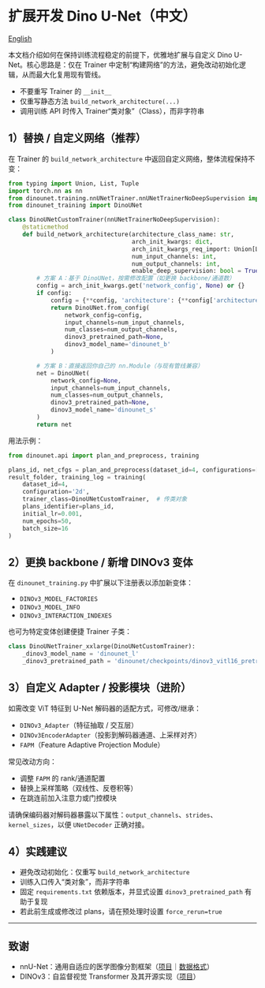 # 扩展开发 Dino U-Net（中文）

[English](./extending.md)

本文档介绍如何在保持训练流程稳定的前提下，优雅地扩展与自定义 Dino U-Net。核心思路是：仅在 Trainer 中定制“构建网络”的方法，避免改动初始化逻辑，从而最大化复用现有管线。

- 不要重写 Trainer 的 `__init__`
- 仅重写静态方法 `build_network_architecture(...)`
- 调用训练 API 时传入 Trainer“类对象”（Class），而非字符串

## 1）替换 / 自定义网络（推荐）
在 Trainer 的 `build_network_architecture` 中返回自定义网络，整体流程保持不变：

```python
from typing import Union, List, Tuple
import torch.nn as nn
from dinounet.training.nnUNetTrainer.nnUNetTrainerNoDeepSupervision import nnUNetTrainerNoDeepSupervision
from dinounet_training import DinoUNet

class DinoUNetCustomTrainer(nnUNetTrainerNoDeepSupervision):
    @staticmethod
    def build_network_architecture(architecture_class_name: str,
                                   arch_init_kwargs: dict,
                                   arch_init_kwargs_req_import: Union[List[str], Tuple[str, ...]],
                                   num_input_channels: int,
                                   num_output_channels: int,
                                   enable_deep_supervision: bool = True) -> nn.Module:
        # 方案 A：基于 DinoUNet，按需修改配置（如更换 backbone/通道数）
        config = arch_init_kwargs.get('network_config', None) or {}
        if config:
            config = {**config, 'architecture': {**config['architecture'], 'deep_supervision': enable_deep_supervision}}
            return DinoUNet.from_config(
                network_config=config,
                input_channels=num_input_channels,
                num_classes=num_output_channels,
                dinov3_pretrained_path=None,
                dinov3_model_name='dinounet_b'
            )

        # 方案 B：直接返回你自己的 nn.Module（与现有管线兼容）
        net = DinoUNet(
            network_config=None,
            input_channels=num_input_channels,
            num_classes=num_output_channels,
            dinov3_pretrained_path=None,
            dinov3_model_name='dinounet_s'
        )
        return net
```

用法示例：
```python
from dinounet.api import plan_and_preprocess, training

plans_id, net_cfgs = plan_and_preprocess(dataset_id=4, configurations=['2d'])
result_folder, training_log = training(
    dataset_id=4,
    configuration='2d',
    trainer_class=DinoUNetCustomTrainer,  # 传类对象
    plans_identifier=plans_id,
    initial_lr=0.001,
    num_epochs=50,
    batch_size=16
)
```

## 2）更换 backbone / 新增 DINOv3 变体
在 `dinounet_training.py` 中扩展以下注册表以添加新变体：
- `DINOv3_MODEL_FACTORIES`
- `DINOv3_MODEL_INFO`
- `DINOv3_INTERACTION_INDEXES`

也可为特定变体创建便捷 Trainer 子类：
```python
class DinoUNetTrainer_xxlarge(DinoUNetCustomTrainer):
    _dinov3_model_name = 'dinounet_l'
    _dinov3_pretrained_path = 'dinounet/checkpoints/dinov3_vitl16_pretrain_lvd1689m-8aa4cbdd.pth'
```

## 3）自定义 Adapter / 投影模块（进阶）
如需改变 ViT 特征到 U-Net 解码器的适配方式，可修改/继承：
- `DINOv3_Adapter`（特征抽取 / 交互层）
- `DINOv3EncoderAdapter`（投影到解码器通道、上采样对齐）
- `FAPM`（Feature Adaptive Projection Module）

常见改动方向：
- 调整 `FAPM` 的 rank/通道配置
- 替换上采样策略（双线性、反卷积等）
- 在跳连前加入注意力或门控模块

请确保编码器对解码器暴露以下属性：`output_channels`、`strides`、`kernel_sizes`，以便 `UNetDecoder` 正确对接。

## 4）实践建议
- 避免改动初始化：仅重写 `build_network_architecture`
- 训练入口传入“类对象”，而非字符串
- 固定 `requirements.txt` 依赖版本，并显式设置 `dinov3_pretrained_path` 有助于复现
- 若此前生成或修改过 plans，请在预处理时设置 `force_rerun=true`

---

## 致谢
- nnU-Net：通用自适应的医学图像分割框架（[项目](https://github.com/MIC-DKFZ/nnUNet)｜[数据格式](https://github.com/MIC-DKFZ/nnUNet/blob/master/documentation/dataset_format.md)）
- DINOv3：自监督视觉 Transformer 及其开源实现（[项目](https://github.com/facebookresearch/dinov3)）
